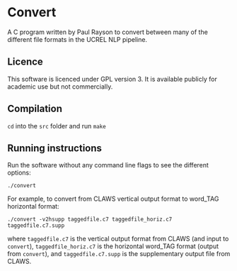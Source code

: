 # Convert

A C program written by Paul Rayson to convert between many of the 
different file formats in the UCREL NLP pipeline.

## Licence

This software is licenced under GPL version 3. It is available publicly for academic 
use but not commercially.

## Compilation

`cd` into the `src` folder and run `make`

## Running instructions

Run the software without any command line flags to see the different options:

```
./convert
```

For example, to convert from CLAWS vertical output format to word_TAG horizontal format:

```
./convert -v2hsupp taggedfile.c7 taggedfile_horiz.c7 taggedfile.c7.supp
```

where `taggedfile.c7` is the vertical output format from CLAWS 
(and input to `convert`),
`taggedfile_horiz.c7` is the horizontal word_TAG format 
(output from `convert`),
and `taggedfile.c7.supp` is the supplementary output file from CLAWS.
